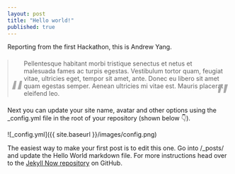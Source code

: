```yaml
---
layout: post
title: "Hello world!"
published: true
---
```


<style>
blockquote {
    margin: 1.5em 0 1.5em;
    padding: 0 1em 0 2.5em;
    position:relative;
}
blockquote:before {
    color: #aaa;
    content: "\201C";
    font-size: 5em;
    position:absolute;
    left:3px;
    top: 1em;
    line-height: 0.1em;
}

blockquote:after {
    color: #aaa;
    content: "\201D";
    font-size: 5em;
    position:absolute;
    right:3px;
    bottom: 0em;
    line-height: 0.1em;
}
</style>

Reporting from the first Hackathon, this is Andrew Yang.

> Pellentesque habitant morbi tristique senectus et netus et malesuada fames ac turpis egestas. Vestibulum tortor quam, feugiat vitae, ultricies eget, tempor sit amet, ante. Donec eu libero sit amet quam egestas semper. Aenean ultricies mi vitae est. Mauris placerat eleifend leo.

Next you can update your site name, avatar and other options using the _config.yml file in the root of your repository (shown below :point_down:).

![_config.yml]({{ site.baseurl }}/images/config.png)

The easiest way to make your first post is to edit this one. Go into /_posts/ and update the Hello World markdown file. For more instructions head over to the [Jekyll Now repository](https://github.com/barryclark/jekyll-now) on GitHub.